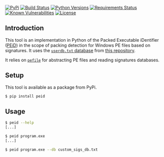 [![PyPi](https://img.shields.io/pypi/v/peid.svg)](https://pypi.python.org/pypi/peid/)
[![Build Status](https://travis-ci.com/dhondta/peid.svg?branch=main)](https://travis-ci.com/dhondta/peid)
[![Python Versions](https://img.shields.io/pypi/pyversions/peid.svg)](https://pypi.python.org/pypi/peid/)
[![Requirements Status](https://requires.io/github/dhondta/peid/requirements/?branch=main)](https://requires.io/github/dhondta/peid/requirements/?branch=main)
[![Known Vulnerabilities](https://snyk.io/test/github/dhondta/peid/badge.svg?targetFile=requirements.txt)](https://snyk.io/test/github/dhondta/peid?targetFile=requirements.txt)
[![License](https://img.shields.io/pypi/l/peid.svg)](https://pypi.python.org/pypi/peid/)

## Introduction

This tool is an implementation in Python of the Packed Executable iDentifier ([PEiD](https://www.aldeid.com/wiki/PEiD)) in the scope of packing detection for Windows PE files based on signatures. It uses the [`userdb.txt` database](https://github.com/wolfram77web/app-peid/blob/master/userdb.txt) from [this repository](https://github.com/wolfram77web/app-peid).

It relies on [`pefile`](https://github.com/erocarrera/pefile) for abstracting PE files and reading signatures databases.

## Setup

This tool is available as a package from PyPi.

```sh
$ pip install peid
```

## Usage

```sh
$ peid --help
[...]

$ peid program.exe
[...]

$ peid program.exe --db custom_sigs_db.txt
```

